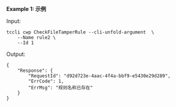 **Example 1: 示例**



Input: 

```
tccli cwp CheckFileTamperRule --cli-unfold-argument  \
    --Name rule2 \
    --Id 1
```

Output: 
```
{
    "Response": {
        "RequestId": "d92d723e-4aac-4f4a-bbf9-e5430e29d289",
        "ErrCode": 1,
        "ErrMsg": "规则名称已存在"
    }
}
```

